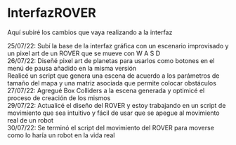 # InterfazROVER
Aquí subiré los cambios que vaya realizando a la interfaz

25/07/22: Subí la base de la interfaz gráfica con un escenario improvisado y un pixel art de un ROVER que se mueve con W A S D <br />
26/07/22: Diseñé pixel art de planetas para usarlos como botones en el menú de pausa añadido en la misma versión <br/>
          Realicé un script que genera una escena de acuerdo a los parámetros de tamaño del mapa y una matriz asociada que permite colocar obstáculos <br/>
27/07/22: Agregué Box Colliders a la escena generada y optimicé el proceso de creación de los mismos <br/>
29/07/22: Actualicé el diseño del ROVER y estoy trabajando en un script de movimiento que sea intuitivo y fácil de usar que se apegue al movimiento real de un robot <br/>
30/07/22: Se terminó el script del movimiento del ROVER para moverse como lo haría un robot en la vida real <br />
